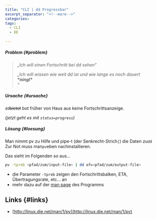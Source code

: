 ```yaml
---
title: "CLI | dd Progressbar"
excerpt_separator: "<!--more-->"
categories:
tags:
  - CLI
  - DE
  
---
```




##### Problem {#problem}

> _„Ich will einen Fortschritt bei dd sehen“_
>
> _„Ich will wissen wie weit dd ist und wie lange es noch dauert_  
> _**\*ningl\***_  
> _“_

##### Ursache {#ursache}

`dd`~~bietet~~ bot früher von Haus aus keine Fortschrittsanzeige.

_\(jetzt geht es mit `status=progress`\)_

##### Lösung {#loesung}

Man nimmt pv zu Hilfe und pipe-t \(der Senkrecht-Strich`|`\) die Daten zu`dd`  
Zur Not muss man`pv`eben nachinstallieren.

Das sieht im Folgenden so aus…

```bash
pv -tpreb <pfad/zum/input-file> | dd of=<pfad/zum/output-file>
```

* die Parameter `-tpreb` zeigen den Fortschrittsbalken, ETA, Übertragungsrate, etc… an
* mehr dazu auf der [man page](http://linux.die.net/man/1/pv) des Programms

## Links {#links}

* [http://linux.die.net/man/1/pv](http://linux.die.net/man/1/pv)



